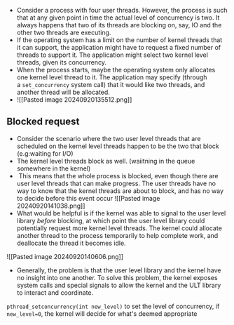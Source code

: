 
- Consider a process with four user threads. However, the process is such that at any given point in time the actual level of concurrency is two. It always happens that two of its threads are blocking on, say, IO and the other two threads are executing.
- If the operating system has a limit on the number of kernel threads that it can support, the application might have to request a fixed number of threads to support it. The application might select two kernel level threads, given its concurrency.
- When the process starts, maybe the operating system only allocates one kernel level thread to it. The application may specify (through a `set_concurrency` system call) that it would like two threads, and another thread will be allocated.
- ![[Pasted image 20240920135512.png]]
## Blocked request 

- Consider the scenario where the two user level threads that are scheduled on the kernel level threads happen to be the two that block (e.g:waiting for I/O)
- The kernel level threads block as well. (waiitning in the queue somewhere in the kernel)
-  This means that the whole process is blocked, even though there are user level threads that can make progress. The user threads have no way to know that the kernel threads are about to block, and has no way to decide before this event occur
![[Pasted image 20240920141038.png]]
- What would be helpful is if the kernel was able to signal to the user level library _before_ blocking, at which point the user level library could potentially request more kernel level threads. The kernel could allocate another thread to the process temporarily to help complete work, and deallocate the thread it becomes idle.

![[Pasted image 20240920140606.png]]

- Generally, the problem is that the user level library and the kernel have no insight into one another. To solve this problem, the kernel exposes system calls and special signals to allow the kernel and the ULT library to interact and coordinate.

`pthread_setconcurrency(int new_level)` to set the level of concurrency, if `new_level=0`, the kernel will decide for what's deemed appropriate 

